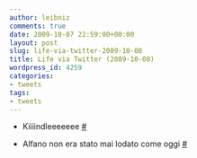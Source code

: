 ```yaml
---
author: leibniz
comments: true
date: 2009-10-07 22:59:00+00:00
layout: post
slug: life-via-twitter-2009-10-08
title: Life via Twitter (2009-10-08)
wordpress_id: 4259
categories:
- tweets
tags:
- tweets
---
```



	
  * Kiiiindleeeeeee [#](http://twitter.com/leibniz/statuses/4679119109)

	
  * Alfano non era stato mai lodato come oggi [#](http://twitter.com/leibniz/statuses/4686204068)


